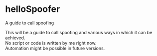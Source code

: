 # helloSpoofer
A guide to call spoofing

This will be a guide to call spoofing and various ways in which it can be achieved.<br/>
No script or code is written by me right now.<br/>
Automation might be possible in future versions.
